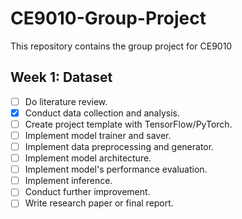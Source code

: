 # CE9010-Group-Project
This repository contains the group project for CE9010

## Week 1: Dataset 

- [ ] Do literature review.
- [x] Conduct data collection and analysis.
- [ ] Create project template with TensorFlow/PyTorch.
- [ ] Implement model trainer and saver.
- [ ] Implement data preprocessing and generator.
- [ ] Implement model architecture.
- [ ] Implement model's performance evaluation.
- [ ] Implement inference.
- [ ] Conduct further improvement.
- [ ] Write research paper or final report.
